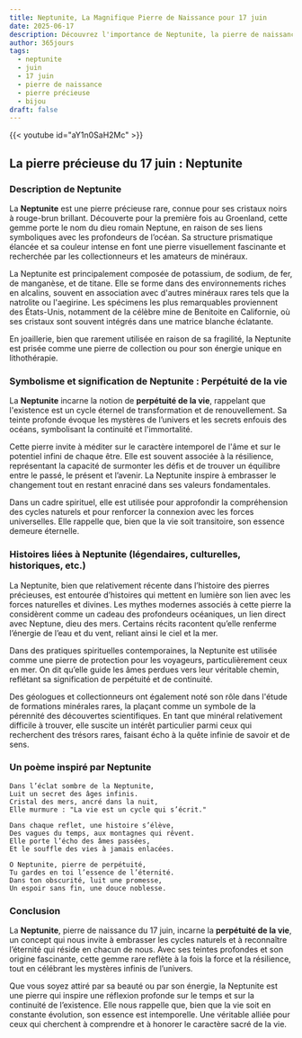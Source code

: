 ```yaml
---
title: Neptunite, La Magnifique Pierre de Naissance pour 17 juin
date: 2025-06-17
description: Découvrez l'importance de Neptunite, la pierre de naissance du 17 juin qui symbolise Perpétuité de la vie. Laissez sa beauté et sa signification illuminer votre journée.
author: 365jours
tags:
  - neptunite
  - juin
  - 17 juin
  - pierre de naissance
  - pierre précieuse
  - bijou
draft: false
---
```


{{< youtube id="aY1n0SaH2Mc" >}}

## La pierre précieuse du 17 juin : Neptunite

### Description de Neptunite

La **Neptunite** est une pierre précieuse rare, connue pour ses cristaux noirs à rouge-brun brillant. Découverte pour la première fois au Groenland, cette gemme porte le nom du dieu romain Neptune, en raison de ses liens symboliques avec les profondeurs de l’océan. Sa structure prismatique élancée et sa couleur intense en font une pierre visuellement fascinante et recherchée par les collectionneurs et les amateurs de minéraux.

La Neptunite est principalement composée de potassium, de sodium, de fer, de manganèse, et de titane. Elle se forme dans des environnements riches en alcalins, souvent en association avec d'autres minéraux rares tels que la natrolite ou l'aegirine. Les spécimens les plus remarquables proviennent des États-Unis, notamment de la célèbre mine de Benitoite en Californie, où ses cristaux sont souvent intégrés dans une matrice blanche éclatante.

En joaillerie, bien que rarement utilisée en raison de sa fragilité, la Neptunite est prisée comme une pierre de collection ou pour son énergie unique en lithothérapie.

### Symbolisme et signification de Neptunite : Perpétuité de la vie

La **Neptunite** incarne la notion de **perpétuité de la vie**, rappelant que l'existence est un cycle éternel de transformation et de renouvellement. Sa teinte profonde évoque les mystères de l’univers et les secrets enfouis des océans, symbolisant la continuité et l'immortalité.

Cette pierre invite à méditer sur le caractère intemporel de l'âme et sur le potentiel infini de chaque être. Elle est souvent associée à la résilience, représentant la capacité de surmonter les défis et de trouver un équilibre entre le passé, le présent et l’avenir. La Neptunite inspire à embrasser le changement tout en restant enraciné dans ses valeurs fondamentales.

Dans un cadre spirituel, elle est utilisée pour approfondir la compréhension des cycles naturels et pour renforcer la connexion avec les forces universelles. Elle rappelle que, bien que la vie soit transitoire, son essence demeure éternelle.

### Histoires liées à Neptunite (légendaires, culturelles, historiques, etc.)

La Neptunite, bien que relativement récente dans l’histoire des pierres précieuses, est entourée d’histoires qui mettent en lumière son lien avec les forces naturelles et divines. Les mythes modernes associés à cette pierre la considèrent comme un cadeau des profondeurs océaniques, un lien direct avec Neptune, dieu des mers. Certains récits racontent qu’elle renferme l’énergie de l’eau et du vent, reliant ainsi le ciel et la mer.

Dans des pratiques spirituelles contemporaines, la Neptunite est utilisée comme une pierre de protection pour les voyageurs, particulièrement ceux en mer. On dit qu’elle guide les âmes perdues vers leur véritable chemin, reflétant sa signification de perpétuité et de continuité.

Des géologues et collectionneurs ont également noté son rôle dans l'étude de formations minérales rares, la plaçant comme un symbole de la pérennité des découvertes scientifiques. En tant que minéral relativement difficile à trouver, elle suscite un intérêt particulier parmi ceux qui recherchent des trésors rares, faisant écho à la quête infinie de savoir et de sens.

### Un poème inspiré par Neptunite

```
Dans l’éclat sombre de la Neptunite,  
Luit un secret des âges infinis.  
Cristal des mers, ancré dans la nuit,  
Elle murmure : "La vie est un cycle qui s’écrit."

Dans chaque reflet, une histoire s’élève,  
Des vagues du temps, aux montagnes qui rêvent.  
Elle porte l’écho des âmes passées,  
Et le souffle des vies à jamais enlacées.  

O Neptunite, pierre de perpétuité,  
Tu gardes en toi l’essence de l’éternité.  
Dans ton obscurité, luit une promesse,  
Un espoir sans fin, une douce noblesse.  
```

### Conclusion

La **Neptunite**, pierre de naissance du 17 juin, incarne la **perpétuité de la vie**, un concept qui nous invite à embrasser les cycles naturels et à reconnaître l’éternité qui réside en chacun de nous. Avec ses teintes profondes et son origine fascinante, cette gemme rare reflète à la fois la force et la résilience, tout en célébrant les mystères infinis de l’univers.

Que vous soyez attiré par sa beauté ou par son énergie, la Neptunite est une pierre qui inspire une réflexion profonde sur le temps et sur la continuité de l’existence. Elle nous rappelle que, bien que la vie soit en constante évolution, son essence est intemporelle. Une véritable alliée pour ceux qui cherchent à comprendre et à honorer le caractère sacré de la vie.